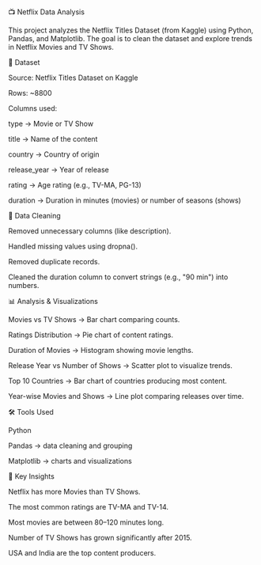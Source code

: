 📺 Netflix Data Analysis

This project analyzes the Netflix Titles Dataset (from Kaggle) using Python, Pandas, and Matplotlib.
The goal is to clean the dataset and explore trends in Netflix Movies and TV Shows.

📂 Dataset

Source: Netflix Titles Dataset on Kaggle

Rows: ~8800

Columns used:

type → Movie or TV Show

title → Name of the content

country → Country of origin

release_year → Year of release

rating → Age rating (e.g., TV-MA, PG-13)

duration → Duration in minutes (movies) or number of seasons (shows)

🧹 Data Cleaning

Removed unnecessary columns (like description).

Handled missing values using dropna().

Removed duplicate records.

Cleaned the duration column to convert strings (e.g., "90 min") into numbers.

📊 Analysis & Visualizations

Movies vs TV Shows → Bar chart comparing counts.

Ratings Distribution → Pie chart of content ratings.

Duration of Movies → Histogram showing movie lengths.

Release Year vs Number of Shows → Scatter plot to visualize trends.

Top 10 Countries → Bar chart of countries producing most content.

Year-wise Movies and Shows → Line plot comparing releases over time.

🛠️ Tools Used

Python

Pandas → data cleaning and grouping

Matplotlib → charts and visualizations

🚀 Key Insights

Netflix has more Movies than TV Shows.

The most common ratings are TV-MA and TV-14.

Most movies are between 80–120 minutes long.

Number of TV Shows has grown significantly after 2015.

USA and India are the top content producers.
